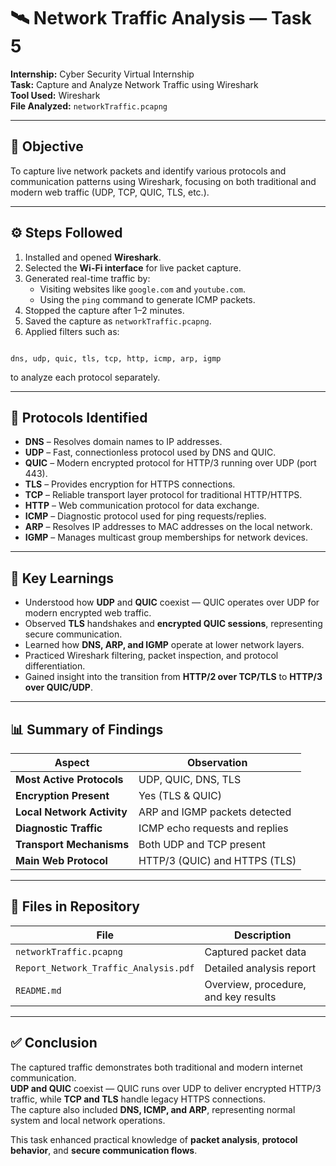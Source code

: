 # 🛰️ Network Traffic Analysis — Task 5

**Internship:** Cyber Security Virtual Internship  
**Task:** Capture and Analyze Network Traffic using Wireshark  
**Tool Used:** Wireshark  
**File Analyzed:** `networkTraffic.pcapng`

---

## 🎯 Objective
To capture live network packets and identify various protocols and communication patterns using Wireshark, focusing on both traditional and modern web traffic (UDP, TCP, QUIC, TLS, etc.).

---

## ⚙️ Steps Followed
1. Installed and opened **Wireshark**.  
2. Selected the **Wi-Fi interface** for live packet capture.  
3. Generated real-time traffic by:
   - Visiting websites like `google.com` and `youtube.com`.
   - Using the `ping` command to generate ICMP packets.
4. Stopped the capture after 1–2 minutes.  
5. Saved the capture as `networkTraffic.pcapng`.  
6. Applied filters such as:
```

dns, udp, quic, tls, tcp, http, icmp, arp, igmp

```
to analyze each protocol separately.

---

## 📡 Protocols Identified
- **DNS** – Resolves domain names to IP addresses.  
- **UDP** – Fast, connectionless protocol used by DNS and QUIC.  
- **QUIC** – Modern encrypted protocol for HTTP/3 running over UDP (port 443).  
- **TLS** – Provides encryption for HTTPS connections.  
- **TCP** – Reliable transport layer protocol for traditional HTTP/HTTPS.  
- **HTTP** – Web communication protocol for data exchange.  
- **ICMP** – Diagnostic protocol used for ping requests/replies.  
- **ARP** – Resolves IP addresses to MAC addresses on the local network.  
- **IGMP** – Manages multicast group memberships for network devices.

---

## 🧠 Key Learnings
- Understood how **UDP** and **QUIC** coexist — QUIC operates over UDP for modern encrypted web traffic.  
- Observed **TLS** handshakes and **encrypted QUIC sessions**, representing secure communication.  
- Learned how **DNS, ARP, and IGMP** operate at lower network layers.  
- Practiced Wireshark filtering, packet inspection, and protocol differentiation.  
- Gained insight into the transition from **HTTP/2 over TCP/TLS** to **HTTP/3 over QUIC/UDP**.

---

## 📊 Summary of Findings
| Aspect | Observation |
|--------|--------------|
| **Most Active Protocols** | UDP, QUIC, DNS, TLS |
| **Encryption Present** | Yes (TLS & QUIC) |
| **Local Network Activity** | ARP and IGMP packets detected |
| **Diagnostic Traffic** | ICMP echo requests and replies |
| **Transport Mechanisms** | Both UDP and TCP present |
| **Main Web Protocol** | HTTP/3 (QUIC) and HTTPS (TLS) |

---

## 📁 Files in Repository
| File | Description |
|------|--------------|
| `networkTraffic.pcapng` | Captured packet data |
| `Report_Network_Traffic_Analysis.pdf` | Detailed analysis report |
| `README.md` | Overview, procedure, and key results |

---

## ✅ Conclusion
The captured traffic demonstrates both traditional and modern internet communication.  
**UDP and QUIC** coexist — QUIC runs over UDP to deliver encrypted HTTP/3 traffic, while **TCP and TLS** handle legacy HTTPS connections.  
The capture also included **DNS, ICMP, and ARP**, representing normal system and local network operations.

This task enhanced practical knowledge of **packet analysis**, **protocol behavior**, and **secure communication flows**.

